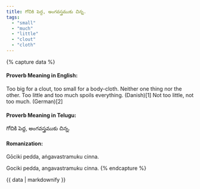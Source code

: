 ```yaml
---
title: గోచికి పెద్ద, అంగవస్త్రముకు చిన్న.
tags:
  - "small"
  - "much"
  - "little"
  - "clout"
  - "cloth"
---
```


{% capture data %}
#### Proverb Meaning in English:
Too big for a clout, too small for a body-cloth.
Neither one thing nor the other.
Too little and too much spoils everything. (Danish)[1]
Not too little, not too much. (German)[2]

#### Proverb Meaning in Telugu:
గోచికి పెద్ద, అంగవస్త్రముకు చిన్న.

#### Romanization:
Gōciki pedda, aṅgavastramuku cinna.

Gociki pedda, angavastramuku cinna.
{% endcapture %}

{{ data | markdownify }}

